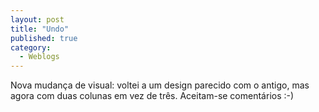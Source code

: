 ```yaml
---
layout: post
title: "Undo"
published: true
category:
  - Weblogs
---
```


Nova mudança de visual: voltei a um design parecido com o antigo, mas
agora com duas colunas em vez de três. Aceitam-se comentários :-)
